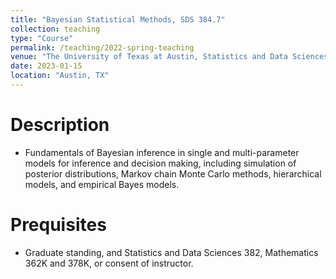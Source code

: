 ```yaml
---
title: "Bayesian Statistical Methods, SDS 384.7"
collection: teaching
type: "Course"
permalink: /teaching/2022-spring-teaching
venue: "The University of Texas at Austin, Statistics and Data Sciences"
date: 2023-01-15
location: "Austin, TX"
---
```


Description
======
* Fundamentals of Bayesian inference in single and multi-parameter models for inference and decision making, including simulation of posterior distributions, Markov chain Monte Carlo methods, hierarchical models, and empirical Bayes models.

Prequisites
======
* Graduate standing, and Statistics and Data Sciences 382, Mathematics 362K and 378K, or consent of instructor.

